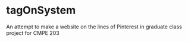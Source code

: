 tagOnSystem
===========

An attempt to make a website on the lines of Pinterest in graduate class project for CMPE 203 
